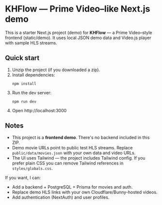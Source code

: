 # KHFlow — Prime Video–like Next.js demo

This is a starter Next.js project (demo) for **KHFlow** — a Prime Video–style frontend (static/demo).
It uses local JSON demo data and Video.js player with sample HLS streams.

## Quick start

1. Unzip the project (if you downloaded a zip).
2. Install dependencies:
   ```
   npm install
   ```
3. Run the dev server:
   ```
   npm run dev
   ```
4. Open http://localhost:3000

## Notes

- This project is a **frontend demo**. There's no backend included in this ZIP.
- Demo movie URLs point to public test HLS streams. Replace `public/data/movies.json` with your own data and video URLs.
- The UI uses Tailwind — the project includes Tailwind config. If you prefer plain CSS you can remove Tailwind references in `styles/globals.css`.

If you want, I can:
- Add a backend + PostgreSQL + Prisma for movies and auth.
- Replace demo HLS links with your own Cloudflare/Bunny-hosted videos.
- Add authentication (NextAuth) and user profiles.

